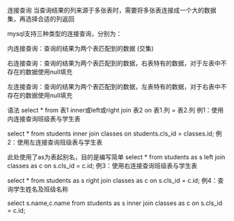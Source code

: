 连接查询
当查询结果的列来源于多张表时，需要将多张表连接成一个大的数据集，再选择合适的列返回

mysql支持三种类型的连接查询，分别为：

内连接查询：查询的结果为两个表匹配到的数据  (交集)



右连接查询：查询的结果为两个表匹配到的数据，右表特有的数据，对于左表中不存在的数据使用null填充



左连接查询：查询的结果为两个表匹配到的数据，左表特有的数据，对于右表中不存在的数据使用null填充



语法
select * from 表1 inner或left或right join 表2 on 表1.列 = 表2.列
例1：使用内连接查询班级表与学生表

select * from students inner join classes on students.cls_id = classes.id;
例2：使用左连接查询班级表与学生表

此处使用了as为表起别名，目的是编写简单
select * from students as s left join classes as c on s.cls_id = c.id;
例3：使用右连接查询班级表与学生表

select * from students as s right join classes as c on s.cls_id = c.id;
例4：查询学生姓名及班级名称

select s.name,c.name from students as s inner join classes as c on s.cls_id = c.id;